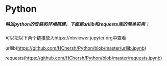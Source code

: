 # Python

##### 略过python的安装和环境搭建，下面是urllib和requests库的简单实用：

可以把以下两个链接放入https://nbviewer.jupyter.org中查看

urllib(https://github.com/HChersh/Python/blob/master/urllib.ipynb)

requests(https://github.com/HChersh/Python/blob/master/requests.ipynb)

